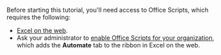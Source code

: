 Before starting this tutorial, you'll need access to Office Scripts, which requires the following:

- [Excel on the web](https://www.office.com/launch/excel).
- Ask your administrator to [enable Office Scripts for your organization](/microsoft-365/admin/manage/manage-office-scripts-settings), which adds the **Automate** tab to the ribbon in Excel on the web.